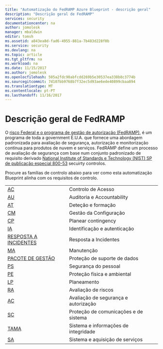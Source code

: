 ```yaml
---
title: "Automatização do FedRAMP Azure Blueprint - descrição geral"
description: "Descrição geral de FedRAMP"
services: security
documentationcenter: na
author: jomolesk
manager: mbaldwin
editor: tomsh
ms.assetid: a843ea8d-fad6-4955-881a-7b483d228f0b
ms.service: security
ms.devlang: na
ms.topic: article
ms.tgt_pltfrm: na
ms.workload: na
ms.date: 11/15/2017
ms.author: jomolesk
ms.openlocfilehash: 505a2fdc90abfcdd269b5e30537ea338b8c3774b
ms.sourcegitcommit: 7d107bb9768b7f32ec5d93ae6ede40899cbaa894
ms.translationtype: MT
ms.contentlocale: pt-PT
ms.lasthandoff: 11/16/2017
---
```

# <a name="fedramp-overview"></a>Descrição geral de FedRAMP

O [risco Federal e o programa de gestão de autorização (FedRAMP)](https://www.fedramp.gov), é um programa de toda a government E.U.A. que fornece uma abordagem padronizada para avaliação de segurança, autorização e monitorização contínua para produtos de nuvem e serviços. FedRAMP define um processo de avaliação de segurança com base num conjunto padronizado de requisito derivado [National Institute of Standards e Technology (NIST) SP de publicação especial 800-53](https://csrc.nist.gov/publications/detail/sp/800-53/rev-4/final) secuirty controlos.

Procure as famílias de controlo abaixo para ver como esta automatização Blueprint alinha com os requisitos de controlo.

| | |
|---|---|
| [AC](fedramp-access-controls.md ) | Controlo de Acesso |
| [AU](fedramp-audit-accountability-controls.md ) | Auditoria e Accountability |
| [AT](fedramp-awareness-training-controls.md ) | Deteção e formação |
| [CM](fedramp-configuration-manager-controls.md ) | Gestão da Configuração |
| [CP](fedramp-contingency-planning-controls.md ) | Planear contingency |
| [IA](fedramp-identification-authentication-controls.md ) | Identificação e autenticação |
| [RESPOSTA A INCIDENTES](fedramp-incident-response-controls.md ) | Resposta a Incidentes |
| [MA](fedramp-maintenance-controls.md ) | Manutenção |
| [PACOTE DE GESTÃO](fedramp-media-protection-controls.md ) | Proteção de suporte de dados |
| [PS](fedramp-personnel-security-controls.md ) | Segurança do pessoal |
| [PE](fedramp-physical-environmental-protection-controls.md ) | Proteção física e ambiental |
| [LP](fedramp-planning-controls.md ) | Planeamento |
| [RA](fedramp-risk-assessment-controls.md ) | Avaliação de riscos |
| [AC](fedramp-security-assessment-authorization-controls.md ) | Avaliação de segurança e autorização |
| [SC](fedramp-system-communications-protection-controls.md ) | Proteção de comunicações e de sistema |
| [TAMA](fedramp-system-information-integrity-controls.md ) | Sistema e informações de integridade |
| [SA](fedramp-system-services-acquisition-controls.md ) | Sistema e aquisição de serviços |
